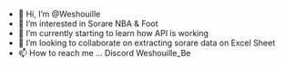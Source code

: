 - 👋 Hi, I’m @Weshouille
- 👀 I’m interested in Sorare NBA & Foot
- 🌱 I’m currently starting to learn how API is working 
- 💞️ I’m looking to collaborate on extracting sorare data on Excel Sheet
- 📫 How to reach me ... Discord Weshouille_Be

<!---
Weshouille/Weshouille is a ✨ special ✨ repository because its `README.md` (this file) appears on your GitHub profile.
You can click the Preview link to take a look at your changes.
--->
